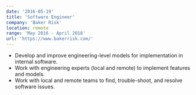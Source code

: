```yaml
---
date: '2016-05-19'
title: 'Software Engineer'
company: 'Baker Risk'
location: remote
range: 'May 2016 - April 2018'
url: 'https://www.bakerrisk.com/'
---
```


- Develop and improve engineering-level models for implementation in internal software.
- Work with engineering experts (local and remote) to implement features and models.
- Work with local and remote teams to find, trouble-shoot, and resolve software issues.

